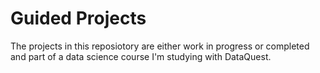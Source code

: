 # Guided Projects
The projects in this reposiotory are either work in progress or completed and part of
a data science course I'm studying with DataQuest.
